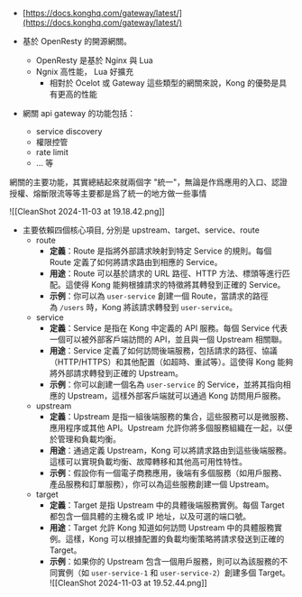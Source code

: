 - [https://docs.konghq.com/gateway/latest/](https://docs.konghq.com/gateway/latest/)


- 基於 OpenResty 的開源網關。
    - OpenResty 是基於 Nginx 與 Lua
    - Ngnix 高性能， Lua 好擴充
        - 相對於 Ocelot 或 Gateway 這些類型的網關來說，Kong 的優勢是具有更高的性能



- 網關 api gateway 的功能包括：
    - service discovery
    - 權限控管
    - rate limit
    - ... 等
    
    
網關的主要功能，其實總結起來就兩個字 "統一"，無論是作爲應用的入口、認證授權、熔斷限流等等主要都是爲了統一的地方做一些事情

![[CleanShot 2024-11-03 at 19.18.42.png]]

- 主要依賴四個核心項目, 分別是 upstream、target、service、route
    - route
	    - **定義**：Route 是指將外部請求映射到特定 Service 的規則。每個 Route 定義了如何將請求路由到相應的 Service。
		- **用途**：Route 可以基於請求的 URL 路徑、HTTP 方法、標頭等進行匹配。這使得 Kong 能夠根據請求的特徵將其轉發到正確的 Service。
		- **示例**：你可以為 `user-service` 創建一個 Route，當請求的路徑為 `/users` 時，Kong 將該請求轉發到 `user-service`。
    - service
		- **定義**：Service 是指在 Kong 中定義的 API 服務。每個 Service 代表一個可以被外部客戶端訪問的 API，並且與一個 Upstream 相關聯。
		- **用途**：Service 定義了如何訪問後端服務，包括請求的路徑、協議（HTTP/HTTPS）和其他配置（如超時、重試等）。這使得 Kong 能夠將外部請求轉發到正確的 Upstream。
		- **示例**：你可以創建一個名為 `user-service` 的 Service，並將其指向相應的 Upstream，這樣外部客戶端就可以通過 Kong 訪問用戶服務。
    - upstream
	    - **定義**：Upstream 是指一組後端服務的集合，這些服務可以是微服務、應用程序或其他 API。Upstream 允許你將多個服務組織在一起，以便於管理和負載均衡。
		- **用途**：通過定義 Upstream，Kong 可以將請求路由到這些後端服務。這樣可以實現負載均衡、故障轉移和其他高可用性特性。
		- **示例**：假設你有一個電子商務應用，後端有多個服務（如用戶服務、產品服務和訂單服務），你可以為這些服務創建一個 Upstream。
	- target
		- **定義**：Target 是指 Upstream 中的具體後端服務實例。每個 Target 都包含一個具體的主機名或 IP 地址，以及可選的端口號。
		- **用途**：Target 允許 Kong 知道如何訪問 Upstream 中的具體服務實例。這樣，Kong 可以根據配置的負載均衡策略將請求發送到正確的 Target。
		- **示例**：如果你的 Upstream 包含一個用戶服務，則可以為該服務的不同實例（如 `user-service-1` 和 `user-service-2`）創建多個 Target。
![[CleanShot 2024-11-03 at 19.52.44.png]]